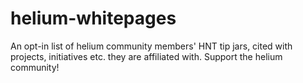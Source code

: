 # helium-whitepages
An opt-in list of helium community members' HNT tip jars, cited with projects, initiatives etc. they are affiliated with. Support the helium community!
